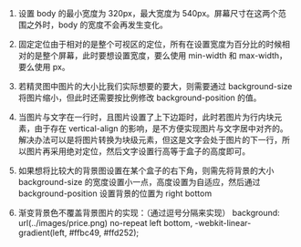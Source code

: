 1. 设置 body 的最小宽度为 320px，最大宽度为 540px。屏幕尺寸在这两个范围之外时，body 的宽度不会再发生变化。

2. 固定定位由于相对的是整个可视区的定位，所有在设置宽度为百分比的时候相对的是整个屏幕，此时要想设置宽度，要么使用 min-width 和 max-width，要么使用 px。

3. 若精灵图中图片的大小比我们实际想要的要大，则需要通过 background-size 将图片缩小，但此时还需要按比例修改 background-position 的值。

4. 当图片与文字在一行时，且图片设置了上下边距时，此时若图片为行内块元素，由于存在 vertical-align 的影响，是不方便实现图片与文字居中对齐的。解决办法可以是将图片转换为块级元素，但这是文字会处于图片的下一行，所以图片再采用绝对定位，然后文字设置行高等于盒子的高度即可。

5. 如果想将比较大的背景图设置在某个盒子的右下角，则需先将背景的大小 background-size 的宽度设置小一点，高度设置为自适应，然后通过 background-position 设置背景的位置为 right bottom

6. 渐变背景色不覆盖背景图片的实现：（通过逗号分隔来实现）
   background: url(../images/price.png) no-repeat left bottom,
   -webkit-linear-gradient(left, #ffbc49, #ffd252);
